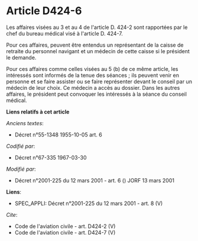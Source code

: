 # Article D424-6

Les affaires visées au 3 et au 4 de l'article D. 424-2 sont rapportées par le chef du bureau médical visé à l'article D.
424-7. 

Pour ces affaires, peuvent être entendus un représentant de la caisse de retraite du personnel navigant et un médecin de
cette caisse si le président le demande. 

Pour ces affaires comme celles visées au 5 (b) de ce même article, les intéressés sont informés de la tenue des séances ; ils
peuvent venir en personne et se faire assister ou se faire représenter devant le conseil par un médecin de leur choix. Ce
médecin a accès au dossier. Dans les autres affaires, le président peut convoquer les intéressés à la séance du conseil
médical.

**Liens relatifs à cet article**

_Anciens textes_:

  - Décret n°55-1348 1955-10-05 art. 6

_Codifié par_:

  - Décret n°67-335 1967-03-30

_Modifié par_:

  - Décret n°2001-225 du 12 mars 2001 - art. 6 () JORF 13 mars 2001

**Liens**:

  - SPEC_APPLI: Décret n°2001-225 du 12 mars 2001 - art. 8 (V)

_Cite_:

  - Code de l'aviation civile - art. D424-2 (V)
  - Code de l'aviation civile - art. D424-7 (V)
